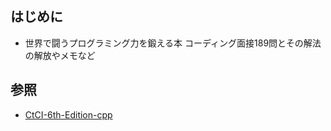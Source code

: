 ## はじめに
- 世界で闘うプログラミング力を鍛える本 コーディング面接189問とその解法の解放やメモなど

## 参照
- [CtCI-6th-Edition-cpp](https://github.com/careercup/CtCI-6th-Edition-cpp)
